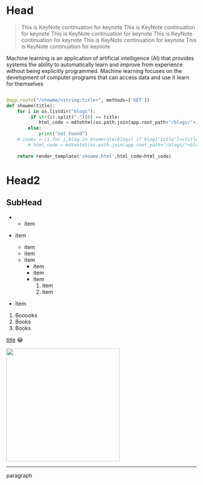 # Head
> This is KeyNote continuation for keynote This is KeyNote continuation for keynote This is KeyNote continuation for keynote This is KeyNote continuation for keynote This is KeyNote continuation for keynote This is KeyNote continuation for keynote


Machine learning is an application of artificial intelligence (AI) that provides systems the ability to automatically learn and improve from experience without being explicitly programmed. Machine learning focuses on the development of computer programs that can access data and use it learn for themselves



```python

@app.route("/showme/<string:title>", methods=['GET'])
def showme(title):
    for i in os.listdir("blogs"):
        -if str(i).split(".")[0] == title:
            html_code = mdtohtml(os.path.join(app.root_path+"/blogs/"+i))
        else:
            print("not Found")
    # index = [i for i,blog in enumerate(blogs) if blog['title']==title]
        # html_code = mdtohtml(os.path.join(app.root_path+"/blogs/"+blogs[index[0]]['title']+".md"))
    
    return render_template('showme.html',html_code=html_code)

```


# Head2
## SubHead
* * item
* item
    * item
    * item
    * item
        * item
        * item
        * item
            1. item
            2. item
    
* item

1. Booooks 
2. Books 
3. Books

[title](https://www.example.com) :joy:


<img src="/static/pics/nn.svg" width=300 >



***





paragraph